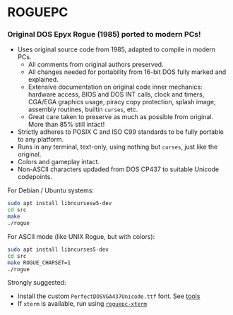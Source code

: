 ROGUEPC
===============================================================================

### Original DOS Epyx Rogue (1985) ported to modern PCs!

- Uses original source code from 1985, adapted to compile in modern PCs.
    - All comments from original authors preserved.
    - All changes needed for portability from 16-bit DOS fully marked and explained.
    - Extensive documentation on original code inner mechanics:
      hardware access, BIOS and DOS INT calls, clock and timers, CGA/EGA graphics usage,
      piracy copy protection, splash image, assembly routines, builtin `curses`, etc.
    - Great care taken to preserve as much as possible from original. More than 85% still intact!
- Strictly adheres to POSIX C and ISO C99 standards to be fully portable to any platform.
- Runs in any terminal, text-only, using nothing but `curses`, just like the original.
- Colors and gameplay intact.
- Non-ASCII characters updaded from DOS CP437 to suitable Unicode codepoints.

For Debian / Ubuntu systems:
```sh
sudo apt install libncursesw5-dev
cd src
make
./rogue
```

For ASCII mode (like UNIX Rogue, but with colors):
```sh
sudo apt install libncurses5-dev
cd src
make ROGUE_CHARSET=1
./rogue
```

Strongly suggested:
- Install the custom `PerfectDOSVGA437Unicode.ttf` font. See [tools](tools/)
- If `xterm` is available, run using [`roguepc-xterm`](roguepc-xterm)
